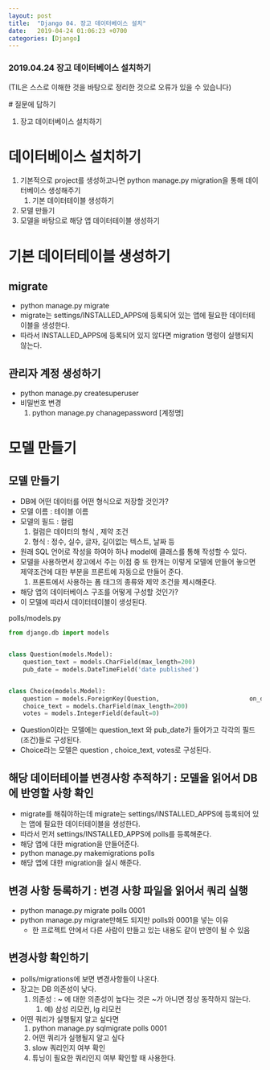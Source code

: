 ```yaml
---
layout: post
title:  "Django 04. 장고 데이터베이스 설치"
date:   2019-04-24 01:06:23 +0700
categories: [Django]
---
```


### 2019.04.24 장고 데이터베이스 설치하기

(TIL은 스스로 이해한 것을 바탕으로 정리한 것으로 오류가 있을 수 있습니다)

\# 질문에 답하기

1. 장고 데이터베이스 설치하기

# 데이터베이스 설치하기
1. 기본적으로 project를 생성하고나면 python manage.py migration을 통해 데이터베이스 생성해주기
	1. 기본 데이터테이블 생성하기
1. 모델 만들기
2. 모델을 바탕으로 해당 앱 데이터테이블 생성하기

# 기본 데이터테이블 생성하기

## migrate
* python manage.py migrate
* migrate는 settings/INSTALLED_APPS에 등록되어 있는 앱에 필요한 데이터테이블을 생성한다.
* 따라서 INSTALLED_APPS에 등록되어 있지 않다면 migration 명령이 실행되지 않는다.

## 관리자 계정 생성하기
* python manage.py createsuperuser
* 비밀번호 변경
    1. python manage.py chanagepassword [계정명]

# 모델 만들기

## 모델 만들기
* DB에 어떤 데이터를 어떤 형식으로 저장할 것인가?
* 모델 이름 : 테이블 이름
* 모델의 필드 : 컬럼
    1. 컬럼은 데이터의 형식 , 제약 조건
    2. 형식 : 정수, 실수, 글자, 길이없는 텍스트, 날짜 등
* 원래 SQL 언어로 작성을 하여야 하나 model에 클래스를 통해 작성할 수 있다.
* 모델을 사용하면서 장고에서 주는 이점 중 또 한개는 이렇게 모델에 만들어 놓으면 제약조건에 대한 부분을 프론트에 자동으로 만들어 준다.
    1. 프론트에서 사용하는 폼 태그의 종류와 제약 조건을 제시해준다.
* 해당 앱의 데이터베이스 구조를 어떻게 구성할 것인가? 
* 이 모델에 따라서 데이터테이블이 생성된다.

polls/models.py

```python
from django.db import models


class Question(models.Model):
    question_text = models.CharField(max_length=200)
    pub_date = models.DateTimeField('date published')


class Choice(models.Model):
    question = models.ForeignKey(Question,                         on_delete=models.CASCADE)
    choice_text = models.CharField(max_length=200)
    votes = models.IntegerField(default=0)
```

* Question이라는 모델에는 question_text 와 pub_date가 들어가고 각각의 필드(조건)들로 구성된다.
* Choice라는 모델은 question , choice_text, votes로 구성된다.

## 해당 데이터테이블 변경사항 추적하기 : 모델을 읽어서 DB에 반영할 사항 확인

* migrate를 해줘야하는데 migrate는 settings/INSTALLED_APPS에 등록되어 있는 앱에 필요한 데이터테이블을 생성한다.
* 따라서 먼저 settings/INSTALLED_APPS에 polls를 등록해준다.
* 해당 앱에 대한 migration을 만들어준다.
* python manage.py makemigrations polls
* 해당 앱에 대한 migration을 실시 해준다.
 
## 변경 사항 등록하기 : 변경 사항 파일을 읽어서 쿼리 실행
* python manage.py migrate polls 0001
* python manage.py migrate만해도 되지만 polls와 0001을 넣는 이유
    * 한 프로젝트 안에서 다른 사람이 만들고 있는 내용도 같이 반영이 될 수 있음

## 변경사항 확인하기
* polls/migrations에 보면 변경사항들이 나온다.
* 장고는 DB 의존성이 낮다.
    1. 의존성 : ~ 에 대한 의존성이 높다는 것은 ~가 아니면 정상 동작하지 않는다.
        1. 예) 삼성 리모컨, lg 리모컨
* 어떤 쿼리가 실행될지 알고 싶다면
    1. python manage.py sqlmigrate polls 0001
    2. 어떤 쿼리가 실행될지 알고 싶다
    3. slow 쿼리인지 여부 확인
    4. 튜닝이 필요한 쿼리인지 여부 확인할 때 사용한다.
